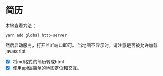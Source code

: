 # 简历
本地查看方法：
```
yarn add global http-server
```
然后启动服务，打开监听端口即可。
当地图不显示时，请注意是否被允许加载javascript

- [x] 将md格式的简历转成html
- [x] 使用api做简单的地图定位和交互。